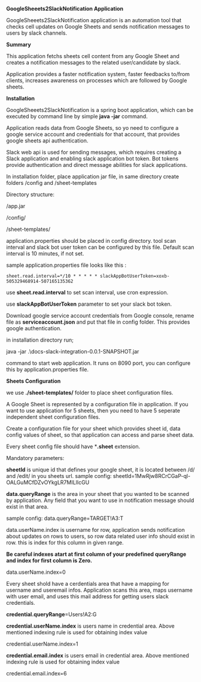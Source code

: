**GoogleSheeets2SlackNotification Application**

GoogleSheeets2SlackNotification application is an automation tool that checks cell updates on Google Sheets and sends notification 
messages to users by slack channels.

**Summary**

This application fetchs sheets cell content from any Google Sheet and creates a notification messages
to the related user/candidate by slack. 

Application provides a faster notification system, faster feedbacks to/from clients, increases  awareness on processes 
which are followed by Google sheets.

**Installation**

GoogleSheeets2SlackNotification is a spring boot application, which can be executed by command line by  simple **java -jar** command. 

Application reads data from Google Sheets, so yo need to configure a google service account and credentials 
for that account, that provides  google sheets api authentication. 

Slack web api is used for sending messages, which requires creating a Slack application and enabling 
slack application bot token. Bot tokens provide authentication and direct message abilities for slack applications. 

In installation folder, place application jar file, in same directory create folders /config and /sheet-templates 

Directory structure:

/app.jar

/config/

/sheet-templates/

application.properties should be placed in config directory.
tool scan interval and slack bot user token can be configured by this file.
Default scan interval is 10 minutes, if not set. 

sample application.properties file looks like this :

`sheet.read.interval=*/10 * * * * *
slackAppBotUserToken=xoxb-505329468914-507165135362`

use **sheet.read.interval** to set scan interval, use cron expression.

use **slackAppBotUserToken** parameter to set your slack bot token. 

Download google service account credentials from Google console, rename file as **serviceaccount.json** and
put that file in config folder. This provides google authentication.

in installation directory run;

java -jar .\docs-slack-integration-0.0.1-SNAPSHOT.jar  

command to start web application. It runs on 8090 port, you can configure this by application.properties file.
 
**Sheets Configuration**

we use **./sheet-templates/** folder to place sheet configuration files.

A Google Sheet is represented by a configuration file in application. If you want to use application for 5 sheets, 
then you need to have 5 seperate independent sheet configuration files.

Create a configuration file for your sheet which provides sheet id, data config values of sheet, so that 
application can access and parse sheet data. 

Every sheet config file should have ***.sheet** extension.

Mandatory parameters: 

**sheetId** is unique id that defines your google sheet, it is located between /d/ and /edit/ in you sheets url.
sample config:
sheetId=1MwRjw8RCrCGaP-ql-OALGuMCfDZvOYkgLR7MILlIcGU

**data.queryRange** is the area in your sheet that you wanted to be scanned by application. Any field that you want 
to use in notification message should exist in that area.

sample config:
data.queryRange=TARGET!A3:T

data.userName.index is username for row, application sends notification about updates on rows to users, 
so row data related user info should exist in row. this is index for this column in given range. 

**Be careful indexes atart at first column of your predefined queryRange and index for first column is Zero.**

data.userName.index=0

Every sheet shold have a cerdentials area that have a mapping for username and useremail infos. Application scans this area,
maps username with user email, and uses this mail address for getting users slack credentials.

**credential.queryRange**=Users!A2:G

**credential.userName.index** is users name in credential area. Above mentioned indexing rule  is used for 
obtaining index value

credential.userName.index=1

**credential.email.index** is users email in credential area. Above mentioned indexing rule  is used for 
obtaining index value

credential.email.index=6





